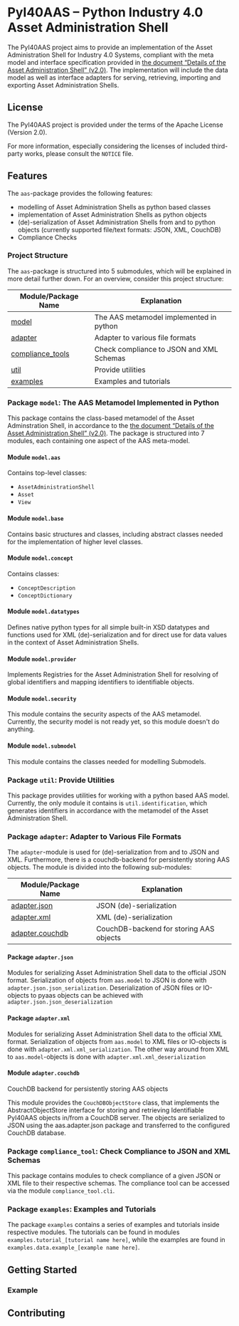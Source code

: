 
# PyI40AAS – Python Industry 4.0 Asset Administration Shell

The PyI40AAS project aims to provide an implementation of the Asset Administration Shell for Industry 4.0 Systems, compliant
with the meta model and interface specification provided in
[the document “Details of the Asset Administration Shell” (v2.0)](https://www.plattform-i40.de/PI40/Redaktion/DE/Downloads/Publikation/Details-of-the-Asset-Administration-Shell-Part1.html).
The implementation will include the data model as well as interface adapters for serving, retrieving, importing and
exporting Asset Administration Shells.


## License

The PyI40AAS project is provided under the terms of the Apache License (Version 2.0).

For more information, especially considering the licenses of included third-party works, please consult the `NOTICE`
file. 


## Features

The `aas`-package provides the following features:

* modelling of Asset Administration Shells as python based classes
* implementation of Asset Administration Shells as python objects
* (de)-serialization of Asset Administration Shells from and to python objects 
(currently supported file/text formats: JSON, XML, CouchDB)
* Compliance Checks

### Project Structure

The `aas`-package is structured into 5 submodules, which will be explained in more detail further down. For an
overview, consider this project structure:

| Module/Package Name                                                                    | Explanation                              |
|----------------------------------------------------------------------------------------|------------------------------------------|
| [model](#package-model-the-aas-metamodel-implemented-in-python)                        | The AAS metamodel implemented in python  |
| [adapter](#package-adapter-adapter-to-various-file-formats)                            | Adapter to various file formats          |
| [compliance_tools](#package-compliance_tool-check-compliance-to-json-and-xml-schemas)  | Check compliance to JSON and XML Schemas |
| [util](#package-util-provide-utilities)                                                | Provide utilities                        |
| [examples](#package-examples-examples-and-tutorials)                                   | Examples and tutorials                   |



### Package `model`: The AAS Metamodel Implemented in Python

This package contains the class-based metamodel of the Asset Adminstration Shell, in accordance to the 
[the document “Details of the Asset Administration Shell” (v2.0)](https://www.plattform-i40.de/PI40/Redaktion/DE/Downloads/Publikation/Details-of-the-Asset-Administration-Shell-Part1.html).
The package is structured into 7 modules, each containing one aspect of the AAS meta-model.


#### Module `model.aas`

Contains top-level classes:

* `AssetAdministrationShell`
* `Asset`
* `View`


#### Module `model.base`

Contains basic structures and classes, including abstract classes needed for the implementation of higher level classes.


#### Module `model.concept`

Contains classes:

* `ConceptDescription`
* `ConceptDictionary`


#### Module `model.datatypes`

Defines native python types for all simple built-in XSD datatypes and functions used for XML (de)-serialization and for
direct use for data values in the context of Asset Administration Shells.


#### Module `model.provider`

Implements Registries for the Asset Administration Shell for resolving of global identifiers and mapping identifiers
to identifiable objects.


#### Module `model.security`

This module contains the security aspects of the AAS metamodel. Currently, the security model is not ready yet, so this
module doesn't do anything.


#### Module `model.submodel`

This module contains the classes needed for modelling Submodels.


### Package `util`: Provide Utilities

This package provides utilities for working with a python based AAS model. Currently, the only module it contains is
`util.identification`, which generates identifiers in accordance with the metamodel of the Asset Administration Shell.


### Package `adapter`: Adapter to Various File Formats

The `adapter`-module is used for (de)-serialization from and to JSON and XML. Furthermore, there is a couchdb-backend
for persistently storing AAS objects. The module is divided into the following sub-modules:

| Module/Package Name                         | Explanation                                                    |
|---------------------------------------------|----------------------------------------------------------------|
| [adapter.json](#package-adapterjson)         | JSON (de)-serialization                                        |
| [adapter.xml](#package-adapterxml)           | XML (de)-serialization                                         |
| [adapter.couchdb](#module-adaptercouchdb)   | CouchDB-backend for storing AAS objects                        |


#### Package `adapter.json`

Modules for serializing Asset Administration Shell data to the official JSON format.
Serialization of objects from `aas.model` to JSON is done with `adapter.json.json_serialization`.
Deserialization of JSON files or IO-objects to pyaas objects can be achieved with `adapter.json.json_deserialization`


#### Package `adapter.xml`

Modules for serializing Asset Administration Shell data to the official XML format.
Serialization of objects from `aas.model` to XML files or IO-objects is done with `adapter.xml.xml_serialization`. 
The other way around from XML to `aas.model`-objects is done with `adapter.xml.xml_deserialization`


#### Module `adapter.couchdb`

CouchDB backend for persistently storing AAS objects

This module provides the `CouchDBObjectStore` class, that implements the AbstractObjectStore interface for storing and
retrieving Identifiable PyI40AAS objects in/from a CouchDB server. The objects are serialized to JSON using the
aas.adapter.json package and transferred to the configured CouchDB database.


### Package `compliance_tool`: Check Compliance to JSON and XML Schemas

This package contains modules to check compliance of a given JSON or XML file to their respective schemas.
The compliance tool can be accessed via the module `compliance_tool.cli`.


### Package `examples`: Examples and Tutorials

The package `examples` contains a series of examples and tutorials inside respective modules. 
The tutorials can be found in modules `examples.tutorial_[tutorial name here]`, while the examples are found in
`examples.data.example_[example name here]`.


## Getting Started

### Example

## Contributing
